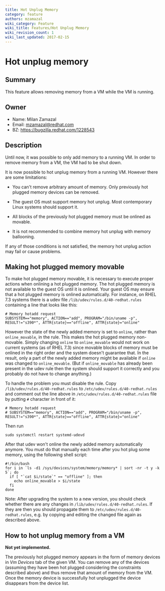 ```yaml
---
title: Hot Unplug Memory
category: feature
authors: mzamazal
wiki_category: Feature
wiki_title: Features/Hot Unplug Memory
wiki_revision_count: 1
wiki_last_updated: 2017-02-15
---
```


# Hot unplug memory

## Summary

This feature allows removing memory from a VM while the VM is running.

## Owner

*   Name: Milan Zamazal
*   Email: mzamazal@redhat.com
*   BZ: https://bugzilla.redhat.com/1228543

## Description

Until now, it was possible to only add memory to a running VM.  In order to
remove memory from a VM, the VM had to be shut down.

It is now possible to hot unplug memory from a running VM.  However there are
some limitations:

- You can't remove arbitrary amount of memory.  Only previously hot plugged
  memory devices can be removed.

- The guest OS must support memory hot unplug.  Most contemporary Linux systems
  should support it.

- All blocks of the previously hot plugged memory must be onlined as movable.

- It is not recommended to combine memory hot unplug with memory ballooning.

If any of those conditions is not satisfied, the memory hot unplug action may
fail or cause problems.

## Making hot plugged memory movable

To make hot plugged memory movable, it is necessary to execute proper actions
when onlining a hot plugged memory.  The hot plugged memory is not available to
the guest OS until it is onlined.  Your guest OS may ensure that a hot plugged
memory is onlined automatically.  For instance, on RHEL 7.3 systems there is a
udev file `/lib/udev/rules.d/40-redhat.rules` containing a line that looks like
this:

    # Memory hotadd request
    SUBSYSTEM=="memory", ACTION=="add", PROGRAM="/bin/uname -p", RESULT!="s390*", ATTR{state}=="offline", ATTR{state}="online"

However the state of the newly added memory is set to `online`, rather than
`online_movable`, in the rule.  This makes the hot plugged memory non-movable.
Simply changing `online` to `online_movable` would not work on current systems
(as of RHEL 7.3) since movable blocks of memory must be onlined in the right
order and the system doesn't guarantee that.  In the result, only a part of the
newly added memory might be available if `online` was changed to
`online_movable`.  (But if `online_movable` has already been present in the
udev rule then the system should support it correctly and you probably do not
have to change anything.)

To handle the problem you must disable the rule.  Copy
`/lib/udev/rules.d/40-redhat.rules` to `/etc/udev/rules.d/40-redhat.rules` and
comment out the line above in `/etc/udev/rules.d/40-redhat.rules` file by
putting `#` character in front of it:

    # Memory hotadd request
    # SUBSYSTEM=="memory", ACTION=="add", PROGRAM="/bin/uname -p", RESULT!="s390*", ATTR{state}=="offline", ATTR{state}="online"

Then run

    sudo systemctl restart systemd-udevd

After that udev won't online the newly added memory automatically anymore.  You
must do that manually each time after you hot plug some memory, using the
following shell script:

    #!/bin/bash
    for i in `ls -d1 /sys/devices/system/memory/memory* | sort -nr -t y -k 5`; do 
      if [ "`cat $i/state`" == "offline" ]; then
        echo online_movable > $i/state
      fi
    done
    
Note: After upgrading the system to a new version, you should check whether
there are any changes in `/lib/udev/rules.d/40-redhat.rules`.  If they are then
you should propagate them to `/etc/udev/rules.d/40-redhat.rules`, e.g. by
copying and editing the changed file again as described above.

## How to hot unplug memory from a VM

**Not yet implemented.**

The previously hot plugged memory appears in the form of memory devices in
*Vm Devices* tab of the given VM.  You can remove any of the devices (assuming
they have been hot plugged considering the constraints described above) and
thus remove that amount of memory from the VM.  Once the memory device is
successfully hot unplugged the device disappears from the device list.
